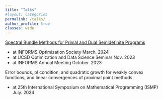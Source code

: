```yaml
---
title: "Talks"
#layout: categories
permalink: /talks/
author_profile: true
classes: wide
---
```



[Spectral Bundle Methods for Primal and Dual Semidefinite Programs](https://fengyiliao.github.io/2024-IOS-Liao.pdf)
- at INFORMS Optimization Society 																		March. 2024
- at UCSD Optimization and Data Science Seminar 										                                          Nov. 2023
- at INFORMS Annual Meeting 														    October. 2023



Error bounds, pl condition, and quadratic growth for weakly convex functions, and linear convergences of proximal point methods
- at 25th International Symposium on Mathematical Programming (ISMP)								                                       July. 2024